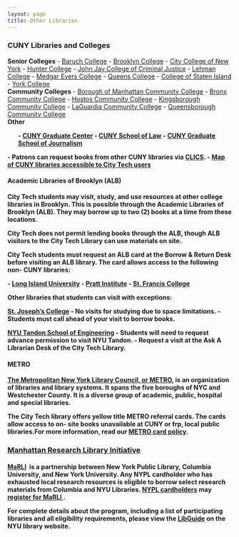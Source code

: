```yaml
--- 
layout: page
title: Other Libraries
--- 
```

<div class="card-group">
<div class="card card-default">
<div class="card-heading">
<h3 class="card-title"><strong>CUNY Libraries and Colleges</strong></h3>
</div>
<div>
<div class="card-body">
<div class="row">
<div class="col-md-4">
<strong>Senior Colleges</strong>
- <a href="https://library.baruch.cuny.edu/" target="_blank" >Baruch College</a>
- <a href="http://academic.brooklyn.cuny.edu/library/" target="_blank" >Brooklyn College</a>
- <a href="http://www.ccny.cuny.edu/library/" target="_blank" >City College of New York</a>
- <a href="http://library.hunter.cuny.edu/" target="_blank" >Hunter College</a>
- <a href="http://www.lib.jjay.cuny.edu/" target="_blank" >John Jay College of Criminal Justice</a>
- <a href="https://www.lehman.edu/library/" target="_blank" >Lehman College</a>
- <a href="http://www.mec.cuny.edu/library" target="_blank" >Medgar Evers College</a>
- <a href="http://www.qc.edu/Library/index.html" target="_blank" >Queens College</a>
- <a href="http://www.library.csi.cuny.edu/" target="_blank" >College of Staten Island</a>
- <a href="http://www.york.cuny.edu/library/" target="_blank" >York College</a>
</div>
<div class="col-md-4">
<strong>Community Colleges</strong>
- <a href="http://lib1.bmcc.cuny.edu/lib/" target="_blank" >Borough of Manhattan Community College</a>
- <a href="http://www.bcc.cuny.edu/library/" target="_blank" >Bronx Community College</a>
- <a href="http://www.hostos.cuny.edu/library/index.htm" target="_blank" >Hostos Community College</a>
- <a href="https://www.kbcc.cuny.edu/kcclibrary/Homepage.html" target="_blank" >Kingsborough Community College</a>
- <a href="http://www.lagcc.cuny.edu/library/" target="_blank" >LaGuardia Community College</a>
- <a href="http://www.qcc.cuny.edu/library/" target="_blank" >Queensborough Community College</a>
 </div>
<div class="col-md-4">
<strong>Other<strong><ul>- <a href="http://library.gc.cuny.edu/" target="_blank" >CUNY Graduate Center</a>
- <a href="http://www.law.cuny.edu/library/" target="_blank" >CUNY School of Law</a>
- <a href="http://www.journalism.cuny.edu/research- center/" target="_blank" >CUNY Graduate School of Journalism</font></a>
</div> 
</div>
<div class="col-md-12">
- Patrons can request books from other CUNY libraries via <a href="https://library.citytech.cuny.edu/help/how/clics.php" >CLICS</a>.
- <a href="https://kokomoto.carto.com/builder/7f1a1151- 7e8e- 4044- aab4- b068d2c6695b/embed" >Map of CUNY libraries accessible to City Tech users</a>
</div>
</div>
</div>
</div>
</div> 
<div class="card-group">
<div class="card card-default">
<div class="card-heading">
<h4 class="card-title">
<strong>Academic Libraries of Brooklyn (ALB)</strong>
</h4>
</div>
<div>
<div class="card- body">
<p>City Tech students may visit, study, and use resources at other college libraries in Brooklyn. This is possible through the Academic Libraries of Brooklyn (ALB). They may borrow up to two (2) books at a time from these locations.</p>
<p>City Tech does not permit lending books through the ALB, though ALB visitors to the City Tech Library can use materials on site.</p>
<p>City Tech students must request an ALB card at the Borrow & Return Desk before visiting an ALB library. The card allows access to the following non- CUNY libraries:</p>
- <a href="https://www.liu.edu/Brooklyn/Brooklyn- Campus- Library" >Long Island University</a>
- <a href="http://library.pratt.edu/" >Pratt Institute</a>
- <a href="http://library.sfc.edu/" >St. Francis College</a>
<p>Other libraries that students can visit with exceptions:</p>
<p><a href="https://www.sjcny.edu/libraries" >St. Joseph’s College</a>
- No visits for studying due to space limitations.
- Students must call ahead of your visit to borrow books.</p>
<p><a href="https://library.nyu.edu/locations/bern- dibner- library/" >NYU Tandon School of Engineering</a>
- Students will need to request advance permission to visit NYU Tandon.
- Request a visit at the Ask A Librarian Desk of the City Tech Library.</p>
<div>
</div>
</div>
</div> 
<div class="card-group">
<div class="card card-default">
<div class="card-heading">
<h4 class="card-title"><strong>METRO<strong></h4>
</div>
<div id="METRO" class="card">
<div class="card- body"><p><a href="http://www.metro.org/" target="_blank" >The Metropolitan New York Library Council, or METRO</a>, is an organization of libraries and library systems. It spans the five boroughs of NYC and Westchester County. It is a diverse group of academic, public, hospital and special libraries.</p>
<p>The City Tech library offers yellow title METRO referral cards. The cards allow access to on- site books unavailable at CUNY or frp, local public libraries.For more information, read our&nbsp;<a href="http://library.citytech.cuny.edu/policies/access/metrocard.php" https://library.nyu.edu/locations/bern- dibner- library/>METRO card policy</a>.</p></div></div></div>
</div> 
<div class="card-group">
<div class="card card-default">
<div class="card-heading">
<h4 class="card-title">
<a data- toggle="collapse" href="#MARLI"><h3><strong>Manhattan Research Library Initiative<strong></h3></a>
</h4></div>
<div id="MARLI" class="card- collapse collapse in">
<div class="card- body"><p><a href="http://www.nypl.org/help/finding- things/MaRLI" target="_blank" >MaRLI</a>&nbsp; is a partnership between New York Public Library, Columbia University, and New York University. Any NYPL cardholder who has exhausted local research resources is eligible to borrow select research materials from Columbia and NYU Libraries. <a href="http://www.nypl.org/help/library- card" target="_blank" >NYPL cardholders</a> may <a href="http://www.nypl.org/MaRLI- application" target="_blank" >register for MaRLI&nbsp;</a>.</p>
<p>For complete details about the program, including a list of participating libraries and all eligibility requirements, please view the&nbsp;<a href="http://marli.libguides.com/content.php?pid=194135&amp;sid=1627106" target="_blank" >LibGuide</a>&nbsp;on the NYU library website.</p>
</div>
</div>
</div>
</div> 
